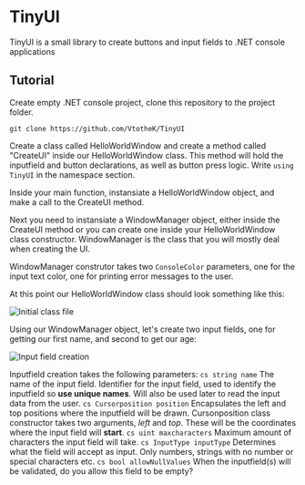 # TinyUI
TinyUI is a small library to create buttons and input fields to .NET console applications

## Tutorial

Create empty .NET console project, clone this repository to the project folder. 

```git clone https://github.com/VtotheK/TinyUI```


Create a class called HelloWorldWindow and create a method called "CreateUI" inside our HelloWorldWindow class. This method will hold the inputfield and button declarations, as well as button press logic. Write `using TinyUI` in the namespace section.

Inside your main function, instansiate a HelloWorldWindow object, and make a call to the CreateUI method.

Next you need to instansiate a WindowManager object, either inside the CreateUI method or you can create one inside your HelloWorldWindow class constructor. WindowManager is the class that you will mostly deal when creating the UI.

WindowManager construtor takes two `ConsoleColor` parameters, one for the input text color, one for printing error messages to the user.

At this point our HelloWorldWindow class should look something like this:

![Initial class file](https://github.com/VtotheK/TinyUI/blob/master/Doc/CreateWindowManager.jpg)

Using our WindowManager object, let's create two input fields, one for getting our first name, and second to get our age:

![Input field creation](https://github.com/VtotheK/TinyUI/blob/master/Doc/InputFields.jpg)

Inputfield creation takes the following parameters:
```cs string name```
The name of the input field. Identifier for the input field, used to identify the inputfield so **use unique names**. Will also be used later to read the input data from the user.
```cs Cursorposition position```
Encapsulates the left and top positions where the inputfield will be drawn. Cursonposition class constructor takes two arguments, _left_ and _top_. These will be the coordinates where the input field will **start**.
```cs uint maxcharacters```
Maximum amount of characters the input field will take. 
```cs InputType inputType```
Determines what the field will accept as input. Only numbers, strings with no number or special characters etc.
```cs bool allowNullValues```
When the inputfield(s) will be validated, do you allow this field to be empty? 
